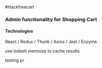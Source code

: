 #Hackfreecart

<h3>Admin functionality for Shopping Cart</h3>

<h4>Technologies</h4>
React / Redux / Thunk / Axios / Jest / Enzyme

use lodash memoize to cache results

testing pr
